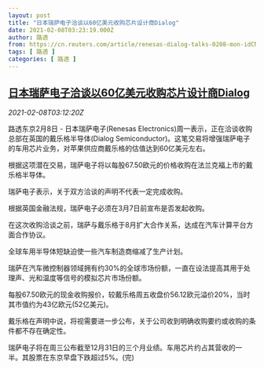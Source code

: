 ```yaml
---
layout: post
title: "日本瑞萨电子洽谈以60亿美元收购芯片设计商Dialog"
date: 2021-02-08T03:23:19.000Z
author: 路透
from: https://cn.reuters.com/article/renesas-dialog-talks-0208-mon-idCNKBS2A8085
tags: [ 路透 ]
categories: [ 路透 ]
---
```

<!--1612754599000-->
[日本瑞萨电子洽谈以60亿美元收购芯片设计商Dialog](https://cn.reuters.com/article/renesas-dialog-talks-0208-mon-idCNKBS2A8085)
------

<div>
<div><i>2021-02-08T03:12:20Z</i></div><p>路透东京2月8日 - 日本瑞萨电子(Renesas Electronics)周一表示，正在洽谈收购总部在英国的戴乐格半导体(Dialog Semiconductor)。这笔交易将增强瑞萨电子的车用芯片业务，对苹果供应商戴乐格的估值达到60亿美元左右。</p><p>根据这项潜在交易，瑞萨电子将以每股67.50欧元的价格收购在法兰克福上市的戴乐格半导体。</p><p>瑞萨电子表示，关于双方洽谈的声明不代表一定完成收购。</p><p>根据英国金融法规，瑞萨电子必须在3月7日前宣布是否发起收购。</p><p>在这次收购洽谈之前，瑞萨与戴乐格于8月扩大合作关系，达成在汽车计算平台方面合作协议。</p><p>全球车用半导体短缺迫使一些汽车制造商缩减了生产计划。</p><p>瑞萨在汽车微控制器领域拥有约30%的全球市场份额，一直在设法提高其用于处理声、光和温度等信号的模拟芯片市场份额。</p><p>每股67.50欧元的现金收购报价，较戴乐格周五收盘价56.12欧元溢价20%，当时其市值约为43亿欧元(52亿美元)。</p><p>戴乐格在声明中说，将视需要进一步公布，关于公司收到明确收购要约或收购的条件都不存在确定性。</p><p>瑞萨电子将在周三公布截至12月31日的三个月业绩。车用芯片约占其营收的一半。其股票在东京早盘下跌超过5%。(完)</p>
</div>
